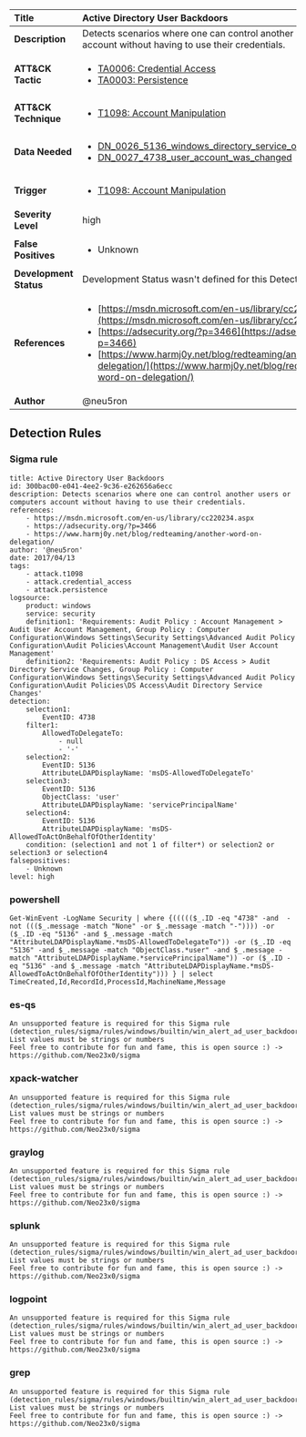 | Title                    | Active Directory User Backdoors       |
|:-------------------------|:------------------|
| **Description**          | Detects scenarios where one can control another users or computers account without having to use their credentials. |
| **ATT&amp;CK Tactic**    |  <ul><li>[TA0006: Credential Access](https://attack.mitre.org/tactics/TA0006)</li><li>[TA0003: Persistence](https://attack.mitre.org/tactics/TA0003)</li></ul>  |
| **ATT&amp;CK Technique** | <ul><li>[T1098: Account Manipulation](https://attack.mitre.org/techniques/T1098)</li></ul>  |
| **Data Needed**          | <ul><li>[DN_0026_5136_windows_directory_service_object_was_modified](../Data_Needed/DN_0026_5136_windows_directory_service_object_was_modified.md)</li><li>[DN_0027_4738_user_account_was_changed](../Data_Needed/DN_0027_4738_user_account_was_changed.md)</li></ul>  |
| **Trigger**              | <ul><li>[T1098: Account Manipulation](../Triggers/T1098.md)</li></ul>  |
| **Severity Level**       | high |
| **False Positives**      | <ul><li>Unknown</li></ul>  |
| **Development Status**   |  Development Status wasn't defined for this Detection Rule yet  |
| **References**           | <ul><li>[https://msdn.microsoft.com/en-us/library/cc220234.aspx](https://msdn.microsoft.com/en-us/library/cc220234.aspx)</li><li>[https://adsecurity.org/?p=3466](https://adsecurity.org/?p=3466)</li><li>[https://www.harmj0y.net/blog/redteaming/another-word-on-delegation/](https://www.harmj0y.net/blog/redteaming/another-word-on-delegation/)</li></ul>  |
| **Author**               | @neu5ron |


## Detection Rules

### Sigma rule

```
title: Active Directory User Backdoors
id: 300bac00-e041-4ee2-9c36-e262656a6ecc
description: Detects scenarios where one can control another users or computers account without having to use their credentials.
references:
    - https://msdn.microsoft.com/en-us/library/cc220234.aspx
    - https://adsecurity.org/?p=3466
    - https://www.harmj0y.net/blog/redteaming/another-word-on-delegation/
author: '@neu5ron'
date: 2017/04/13
tags:
    - attack.t1098
    - attack.credential_access
    - attack.persistence
logsource:
    product: windows
    service: security
    definition1: 'Requirements: Audit Policy : Account Management > Audit User Account Management, Group Policy : Computer Configuration\Windows Settings\Security Settings\Advanced Audit Policy Configuration\Audit Policies\Account Management\Audit User Account Management'
    definition2: 'Requirements: Audit Policy : DS Access > Audit Directory Service Changes, Group Policy : Computer Configuration\Windows Settings\Security Settings\Advanced Audit Policy Configuration\Audit Policies\DS Access\Audit Directory Service Changes'
detection:
    selection1:
        EventID: 4738
    filter1:
        AllowedToDelegateTo: 
            - null
            - '-'
    selection2:
        EventID: 5136
        AttributeLDAPDisplayName: 'msDS-AllowedToDelegateTo'
    selection3:
        EventID: 5136
        ObjectClass: 'user'
        AttributeLDAPDisplayName: 'servicePrincipalName'
    selection4:
        EventID: 5136
        AttributeLDAPDisplayName: 'msDS-AllowedToActOnBehalfOfOtherIdentity'
    condition: (selection1 and not 1 of filter*) or selection2 or selection3 or selection4
falsepositives:
    - Unknown
level: high

```





### powershell
    
```
Get-WinEvent -LogName Security | where {((((($_.ID -eq "4738" -and  -not ((($_.message -match "None" -or $_.message -match "-")))) -or ($_.ID -eq "5136" -and $_.message -match "AttributeLDAPDisplayName.*msDS-AllowedToDelegateTo")) -or ($_.ID -eq "5136" -and $_.message -match "ObjectClass.*user" -and $_.message -match "AttributeLDAPDisplayName.*servicePrincipalName")) -or ($_.ID -eq "5136" -and $_.message -match "AttributeLDAPDisplayName.*msDS-AllowedToActOnBehalfOfOtherIdentity"))) } | select TimeCreated,Id,RecordId,ProcessId,MachineName,Message
```


### es-qs
    
```
An unsupported feature is required for this Sigma rule (detection_rules/sigma/rules/windows/builtin/win_alert_ad_user_backdoors.yml): List values must be strings or numbers
Feel free to contribute for fun and fame, this is open source :) -> https://github.com/Neo23x0/sigma
```


### xpack-watcher
    
```
An unsupported feature is required for this Sigma rule (detection_rules/sigma/rules/windows/builtin/win_alert_ad_user_backdoors.yml): List values must be strings or numbers
Feel free to contribute for fun and fame, this is open source :) -> https://github.com/Neo23x0/sigma
```


### graylog
    
```
An unsupported feature is required for this Sigma rule (detection_rules/sigma/rules/windows/builtin/win_alert_ad_user_backdoors.yml): List values must be strings or numbers
Feel free to contribute for fun and fame, this is open source :) -> https://github.com/Neo23x0/sigma
```


### splunk
    
```
An unsupported feature is required for this Sigma rule (detection_rules/sigma/rules/windows/builtin/win_alert_ad_user_backdoors.yml): List values must be strings or numbers
Feel free to contribute for fun and fame, this is open source :) -> https://github.com/Neo23x0/sigma
```


### logpoint
    
```
An unsupported feature is required for this Sigma rule (detection_rules/sigma/rules/windows/builtin/win_alert_ad_user_backdoors.yml): List values must be strings or numbers
Feel free to contribute for fun and fame, this is open source :) -> https://github.com/Neo23x0/sigma
```


### grep
    
```
An unsupported feature is required for this Sigma rule (detection_rules/sigma/rules/windows/builtin/win_alert_ad_user_backdoors.yml): List values must be strings or numbers
Feel free to contribute for fun and fame, this is open source :) -> https://github.com/Neo23x0/sigma
```



